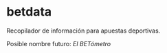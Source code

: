 # betdata
Recopilador de información para apuestas deportivas.

Posible nombre futuro:
  *El BETómetro*
